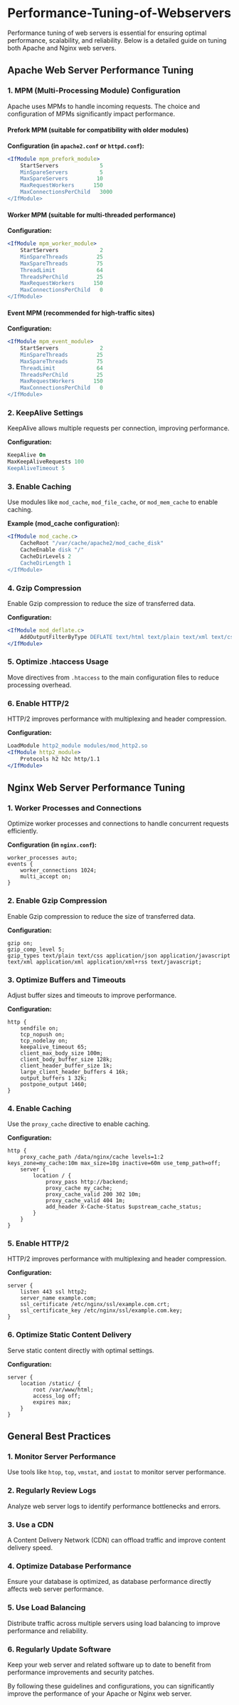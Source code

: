 # Performance-Tuning-of-Webservers

Performance tuning of web servers is essential for ensuring optimal performance, scalability, and reliability. 
Below is a detailed guide on tuning both Apache and Nginx web servers.

## Apache Web Server Performance Tuning

### 1. MPM (Multi-Processing Module) Configuration

Apache uses MPMs to handle incoming requests. The choice and configuration of MPMs significantly impact performance.

#### Prefork MPM (suitable for compatibility with older modules)

**Configuration (in `apache2.conf` or `httpd.conf`):**
```apache
<IfModule mpm_prefork_module>
    StartServers             5
    MinSpareServers          5
    MaxSpareServers         10
    MaxRequestWorkers      150
    MaxConnectionsPerChild   3000
</IfModule>
```

#### Worker MPM (suitable for multi-threaded performance)

**Configuration:**
```apache
<IfModule mpm_worker_module>
    StartServers             2
    MinSpareThreads         25
    MaxSpareThreads         75
    ThreadLimit             64
    ThreadsPerChild         25
    MaxRequestWorkers      150
    MaxConnectionsPerChild   0
</IfModule>
```

#### Event MPM (recommended for high-traffic sites)

**Configuration:**
```apache
<IfModule mpm_event_module>
    StartServers             2
    MinSpareThreads         25
    MaxSpareThreads         75
    ThreadLimit             64
    ThreadsPerChild         25
    MaxRequestWorkers      150
    MaxConnectionsPerChild   0
</IfModule>
```

### 2. KeepAlive Settings

KeepAlive allows multiple requests per connection, improving performance.

**Configuration:**
```apache
KeepAlive On
MaxKeepAliveRequests 100
KeepAliveTimeout 5
```

### 3. Enable Caching

Use modules like `mod_cache`, `mod_file_cache`, or `mod_mem_cache` to enable caching.

**Example (mod_cache configuration):**
```apache
<IfModule mod_cache.c>
    CacheRoot "/var/cache/apache2/mod_cache_disk"
    CacheEnable disk "/"
    CacheDirLevels 2
    CacheDirLength 1
</IfModule>
```

### 4. Gzip Compression

Enable Gzip compression to reduce the size of transferred data.

**Configuration:**
```apache
<IfModule mod_deflate.c>
    AddOutputFilterByType DEFLATE text/html text/plain text/xml text/css application/javascript
</IfModule>
```

### 5. Optimize .htaccess Usage

Move directives from `.htaccess` to the main configuration files to reduce processing overhead.

### 6. Enable HTTP/2

HTTP/2 improves performance with multiplexing and header compression.

**Configuration:**
```apache
LoadModule http2_module modules/mod_http2.so
<IfModule http2_module>
    Protocols h2 h2c http/1.1
</IfModule>
```

## Nginx Web Server Performance Tuning

### 1. Worker Processes and Connections

Optimize worker processes and connections to handle concurrent requests efficiently.

**Configuration (in `nginx.conf`):**
```nginx
worker_processes auto;
events {
    worker_connections 1024;
    multi_accept on;
}
```

### 2. Enable Gzip Compression

Enable Gzip compression to reduce the size of transferred data.

**Configuration:**
```nginx
gzip on;
gzip_comp_level 5;
gzip_types text/plain text/css application/json application/javascript text/xml application/xml application/xml+rss text/javascript;
```

### 3. Optimize Buffers and Timeouts

Adjust buffer sizes and timeouts to improve performance.

**Configuration:**
```nginx
http {
    sendfile on;
    tcp_nopush on;
    tcp_nodelay on;
    keepalive_timeout 65;
    client_max_body_size 100m;
    client_body_buffer_size 128k;
    client_header_buffer_size 1k;
    large_client_header_buffers 4 16k;
    output_buffers 1 32k;
    postpone_output 1460;
}
```

### 4. Enable Caching

Use the `proxy_cache` directive to enable caching.

**Configuration:**
```nginx
http {
    proxy_cache_path /data/nginx/cache levels=1:2 keys_zone=my_cache:10m max_size=10g inactive=60m use_temp_path=off;
    server {
        location / {
            proxy_pass http://backend;
            proxy_cache my_cache;
            proxy_cache_valid 200 302 10m;
            proxy_cache_valid 404 1m;
            add_header X-Cache-Status $upstream_cache_status;
        }
    }
}
```

### 5. Enable HTTP/2

HTTP/2 improves performance with multiplexing and header compression.

**Configuration:**
```nginx
server {
    listen 443 ssl http2;
    server_name example.com;
    ssl_certificate /etc/nginx/ssl/example.com.crt;
    ssl_certificate_key /etc/nginx/ssl/example.com.key;
}
```

### 6. Optimize Static Content Delivery

Serve static content directly with optimal settings.

**Configuration:**
```nginx
server {
    location /static/ {
        root /var/www/html;
        access_log off;
        expires max;
    }
}
```

## General Best Practices

### 1. Monitor Server Performance

Use tools like `htop`, `top`, `vmstat`, and `iostat` to monitor server performance.

### 2. Regularly Review Logs

Analyze web server logs to identify performance bottlenecks and errors.

### 3. Use a CDN

A Content Delivery Network (CDN) can offload traffic and improve content delivery speed.

### 4. Optimize Database Performance

Ensure your database is optimized, as database performance directly affects web server performance.

### 5. Use Load Balancing

Distribute traffic across multiple servers using load balancing to improve performance and reliability.

### 6. Regularly Update Software

Keep your web server and related software up to date to benefit from performance improvements and security patches.

By following these guidelines and configurations, you can significantly improve the performance of your Apache or Nginx web server.
